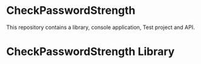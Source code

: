 # CheckPasswordStrength

This repository contains a library, console application, Test project and API.

# CheckPasswordStrength Library 

 
